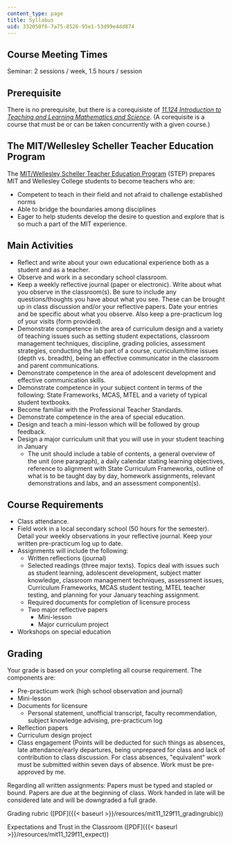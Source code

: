 ```yaml
---
content_type: page
title: Syllabus
uid: 332050f6-7a75-8526-95e1-53d99e4dd874
---
```


Course Meeting Times
--------------------

Seminar: 2 sessions / week, 1.5 hours / session

Prerequisite
------------

There is no prerequisite, but there is a corequisiste of [_11.124 Introduction to Teaching and Learning Mathematics and Science_](/courses/11-124-introduction-to-education-looking-forward-and-looking-back-on-education-fall-2011/). (A corequisite is a course that must be or can be taken concurrently with a given course.)

The MIT/Wellesley Scheller Teacher Education Program
----------------------------------------------------

The [MIT/Wellesley Scheller Teacher Education Program](http://education.mit.edu/classes/overview) (STEP) prepares MIT and Wellesley College students to become teachers who are:

*   Competent to teach in their field and not afraid to challenge established norms
*   Able to bridge the boundaries among disciplines
*   Eager to help students develop the desire to question and explore that is so much a part of the MIT experience.

Main Activities
---------------

*   Reflect and write about your own educational experience both as a student and as a teacher.
*   Observe and work in a secondary school classroom.
*   Keep a weekly reflective journal (paper or electronic). Write about what you observe in the classroom(s). Be sure to include any questions/thoughts you have about what you see. These can be brought up in class discussion and/or your reflective papers. Date your entries and be specific about what you observe. Also keep a pre-practicum log of your visits (form provided).
*   Demonstrate competence in the area of curriculum design and a variety of teaching issues such as setting student expectations, classroom management techniques, discipline, grading policies, assessment strategies, conducting the lab part of a course, curriculum/time issues (depth vs. breadth), being an effective communicator in the classroom and parent communications.
*   Demonstrate competence in the area of adolescent development and effective communication skills.
*   Demonstrate competence in your subject content in terms of the following: State Frameworks, MCAS, MTEL and a variety of typical student textbooks.
*   Become familiar with the Professional Teacher Standards.
*   Demonstrate competence in the area of special education.
*   Design and teach a mini-lesson which will be followed by group feedback.
*   Design a major curriculum unit that you will use in your student teaching in January
    *   The unit should include a table of contents, a general overview of the unit (one paragraph), a daily calendar stating learning objectives, reference to alignment with State Curriculum Frameworks, outline of what is to be taught day by day, homework assignments, relevant demonstrations and labs, and an assessment component(s).

Course Requirements
-------------------

*   Class attendance.
*   Field work in a local secondary school (50 hours for the semester). Detail your weekly observations in your reflective journal. Keep your written pre-practicum log up to date.
*   Assignments will include the following:
    *   Written reflections (journal)
    *   Selected readings (three major texts). Topics deal with issues such as student learning, adolescent development, subject matter knowledge, classroom management techniques, assessment issues, Curriculum Frameworks, MCAS student testing, MTEL teacher testing, and planning for your January teaching assignment.
    *   Required documents for completion of licensure process
    *   Two major reflective papers
        *   Mini-lesson
        *   Major curriculum project
*   Workshops on special education

Grading
-------

Your grade is based on your completing all course requirement. The components are:

*   Pre-practicum work (high school observation and journal)
*   Mini-lesson
*   Documents for licensure
    *   Personal statement, unofficial transcript, faculty recommendation, subject knowledge advising, pre-practicum log
*   Reflection papers
*   Curriculum design project
*   Class engagement (Points will be deducted for such things as absences, late attendance/early departures, being unprepared for class and lack of contribution to class discussion. For class absences, "equivalent" work must be submitted within seven days of absence. Work must be pre-approved by me.

Regarding all written assignments: Papers must be typed and stapled or bound. Papers are due at the beginning of class. Work handed in late will be considered late and will be downgraded a full grade.

Grading rubric ([PDF]({{< baseurl >}}/resources/mit11_129f11_gradingrubic))

Expectations and Trust in the Classroom ([PDF]({{< baseurl >}}/resources/mit11_129f11_expect))